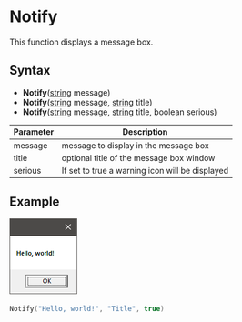 # Notify

This function displays a message box.

## Syntax

- **Notify**([string](https://www.lua.org/manual/5.4/manual.html#6.4) message)
- **Notify**([string](https://www.lua.org/manual/5.4/manual.html#6.4) message, [string](https://www.lua.org/manual/5.4/manual.html#6.4) title)
- **Notify**([string](https://www.lua.org/manual/5.4/manual.html#6.4) message, [string](https://www.lua.org/manual/5.4/manual.html#6.4) title, boolean serious)

| Parameter | Description |
| ----- | ----- |
| message | message to display in the message box |
| title | optional title of the message box window | 
| serious | If set to true a warning icon will be displayed |

## Example

![](https://github.com/Leadwerks/Documentation/raw/master/Images/Notify.png)

```lua
Notify("Hello, world!", "Title", true)
```
